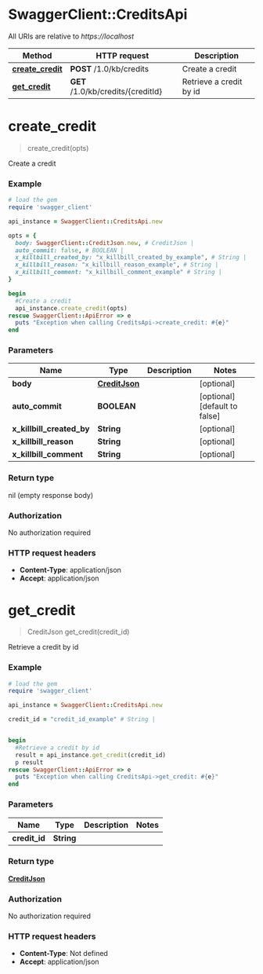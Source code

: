 # SwaggerClient::CreditsApi

All URIs are relative to *https://localhost*

Method | HTTP request | Description
------------- | ------------- | -------------
[**create_credit**](CreditsApi.md#create_credit) | **POST** /1.0/kb/credits | Create a credit
[**get_credit**](CreditsApi.md#get_credit) | **GET** /1.0/kb/credits/{creditId} | Retrieve a credit by id


# **create_credit**
> create_credit(opts)

Create a credit



### Example
```ruby
# load the gem
require 'swagger_client'

api_instance = SwaggerClient::CreditsApi.new

opts = { 
  body: SwaggerClient::CreditJson.new, # CreditJson | 
  auto_commit: false, # BOOLEAN | 
  x_killbill_created_by: "x_killbill_created_by_example", # String | 
  x_killbill_reason: "x_killbill_reason_example", # String | 
  x_killbill_comment: "x_killbill_comment_example" # String | 
}

begin
  #Create a credit
  api_instance.create_credit(opts)
rescue SwaggerClient::ApiError => e
  puts "Exception when calling CreditsApi->create_credit: #{e}"
end
```

### Parameters

Name | Type | Description  | Notes
------------- | ------------- | ------------- | -------------
 **body** | [**CreditJson**](CreditJson.md)|  | [optional] 
 **auto_commit** | **BOOLEAN**|  | [optional] [default to false]
 **x_killbill_created_by** | **String**|  | [optional] 
 **x_killbill_reason** | **String**|  | [optional] 
 **x_killbill_comment** | **String**|  | [optional] 

### Return type

nil (empty response body)

### Authorization

No authorization required

### HTTP request headers

 - **Content-Type**: application/json
 - **Accept**: application/json



# **get_credit**
> CreditJson get_credit(credit_id)

Retrieve a credit by id



### Example
```ruby
# load the gem
require 'swagger_client'

api_instance = SwaggerClient::CreditsApi.new

credit_id = "credit_id_example" # String | 


begin
  #Retrieve a credit by id
  result = api_instance.get_credit(credit_id)
  p result
rescue SwaggerClient::ApiError => e
  puts "Exception when calling CreditsApi->get_credit: #{e}"
end
```

### Parameters

Name | Type | Description  | Notes
------------- | ------------- | ------------- | -------------
 **credit_id** | **String**|  | 

### Return type

[**CreditJson**](CreditJson.md)

### Authorization

No authorization required

### HTTP request headers

 - **Content-Type**: Not defined
 - **Accept**: application/json



